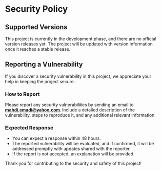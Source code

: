 # Security Policy

## Supported Versions

This project is currently in the development phase, and there are no official version releases yet. The project will be updated with version information once it reaches a stable release.

## Reporting a Vulnerability

If you discover a security vulnerability in this project, we appreciate your help in keeping the project secure.

### How to Report
Please report any security vulnerabilities by sending an email to **mahdi.emadi@yahoo.com**. Include a detailed description of the vulnerability, steps to reproduce it, and any additional relevant information.

### Expected Response
- You can expect a response within 48 hours.
- The reported vulnerability will be evaluated, and if confirmed, it will be addressed promptly with updates shared with the reporter.
- If the report is not accepted, an explanation will be provided.

Thank you for contributing to the security and safety of this project!
